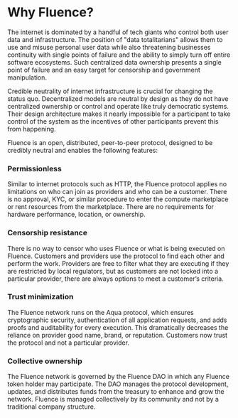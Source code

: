 # Why Fluence?

The internet is dominated by a handful of tech giants who control both user data and infrastructure. The position of "data totalitarians" allows them to use and misuse personal user data while also threatening businesses continuity with single points of failure and the ability to simply turn off entire software ecosystems. Such centralized data ownership presents a single point of failure and an easy target for censorship and government manipulation.

Credible neutrality of internet infrastructure is crucial for changing the status quo. Decentralized models are neutral by design as they do not have centralized ownership or control and operate like truly democratic systems. Their design architecture makes it nearly impossible for a participant to take control of the system as the incentives of other participants prevent this from happening.

Fluence is an open, distributed, peer-to-peer protocol, designed to be credibly neutral and enables the following features:

### Permissionless

Similar to internet protocols such as HTTP, the Fluence protocol applies no limitations on who can join as providers and who can be a customer. There is no approval, KYC, or similar procedure to enter the compute marketplace or rent resources from the marketplace. There are no requirements for hardware performance, location, or ownership.

### Censorship resistance

There is no way to censor who uses Fluence or what is being executed on Fluence. Customers and providers use the protocol to find each other and perform the work. Providers are free to filter what they are executing if they are restricted by local regulators, but as customers are not locked into a particular provider, there are always options to meet a customer’s criteria.

### Trust minimization

The Fluence network runs on the Aqua protocol, which ensures cryptographic security, authentication of all application requests, and adds proofs and auditability for every execution. This dramatically decreases the reliance on provider good name, brand, or reputation. Customers now trust the protocol and not a particular provider.


### Collective ownership

The Fluence network is governed by the Fluence DAO in which any Fluence token holder may participate. The DAO manages the protocol development, updates, and distributes funds from the treasury to enhance and grow the network. Fluence is managed collectively by its community and not by a traditional company structure.
